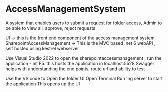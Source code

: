 # AccessManagementSystem
A system that enables users to submit a request for folder access, Admin to be able to view all, approve, reject requests

UI -> this is the front end component of the access management system
SharepointAccessManagement -> This is the MVC based .net 6 webAPI , self hosted using kestrel webserver

Use Visual Studio 2022 to open the sharepointaccessmanagement , 
run the application - hit F5. 
this hosts the application in localhost:5528
Swagger helps with understanding the end points, route url and ability to test

Use the VS code to Open the folder UI
Open Terminal
Run 'ng serve' to start the application
This opens up the UI

